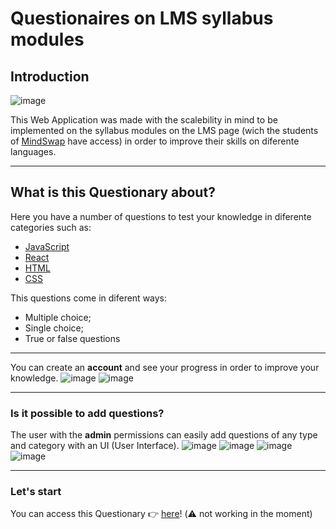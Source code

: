 # Questionaires on LMS syllabus modules

## Introduction
![image](https://user-images.githubusercontent.com/97889896/169701988-49f320ff-2817-4a2a-a7dd-0c59174cecfd.png)

This Web Application was made with the scalebility in mind to be implemented on the syllabus modules on the LMS page (wich the students of [MindSwap](https://mindswap.academy/) have access) in order to improve their skills on diferente languages.

---

## What is this Questionary about?

Here you have a number of questions to test your knowledge in diferente categories such as:

-  [JavaScript](https://www.javascript.com/)
-  [React](https://reactjs.org/)
-  [HTML](https://html.spec.whatwg.org/)
-  [CSS](https://www.w3.org/TR/CSS/#css)

This questions come in diferent ways:

-  Multiple choice;
-  Single choice;
-  True or false questions

---

You can create an **account** and see your progress in order to improve your knowledge.
![image](https://user-images.githubusercontent.com/97889896/169702046-bd2798dd-6248-4c6b-96a7-054c04cfaac7.png)
![image](https://user-images.githubusercontent.com/97889896/169701949-c10aa529-ed52-49a5-90a4-961512060b8d.png)

---

### Is it possible to **add questions**?

The user with the **admin** permissions can easily add questions of any type and category with an UI (User Interface).
![image](https://user-images.githubusercontent.com/97889896/169702006-10f92d19-ee00-4108-9723-1e95d83a0c91.png)
![image](https://user-images.githubusercontent.com/97889896/169702053-a66d7ad3-66d0-4367-a5cf-89937b4efa4f.png)
![image](https://user-images.githubusercontent.com/97889896/169702024-386bb0c3-22bc-4daa-a2f5-5930406edb56.png)
![image](https://user-images.githubusercontent.com/97889896/169702032-dc211572-7ac2-40b6-ada7-7e91897dbbd6.png)


---

### Let's start

You can access this Questionary 👉 [here](link)! 
(⚠️ not working in the moment)
